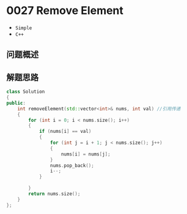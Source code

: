 # 0027 Remove Element

- `Simple`
- `C++`

## 问题概述


## 解题思路



``` C++
class Solution
{
public:
	int removeElement(std::vector<int>& nums, int val) //引用传递
	{
		for (int i = 0; i < nums.size(); i++)
		{
			if (nums[i] == val)
			{
				for (int j = i + 1; j < nums.size(); j++)
				{
					nums[i] = nums[j];
				}
				nums.pop_back();
				i--;
			}
			
		}
		return nums.size();
	}
};
```

